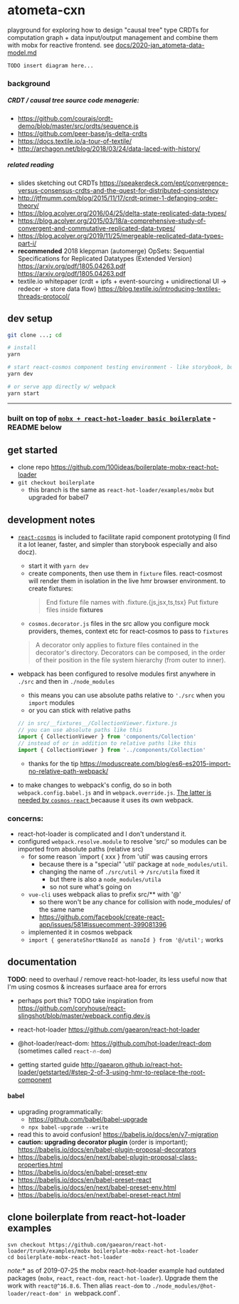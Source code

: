 
# atometa-cxn

playground for exploring how to design "causal tree" type CRDTs for computation graph + data input/output management and combine them with mobx for reactive frontend. see [docs/2020-jan_atometa-data-model.md](docs/2020-jan_atometa-data-model.md)

```TODO insert diagram here...```

### background

##### CRDT / causal tree source code menagerie:
- https://github.com/courajs/ordt-demo/blob/master/src/ordts/sequence.js
- https://github.com/peer-base/js-delta-crdts
- https://docs.textile.io/a-tour-of-textile/
- http://archagon.net/blog/2018/03/24/data-laced-with-history/

##### related reading
- slides sketching out CRDTs https://speakerdeck.com/ept/convergence-versus-consensus-crdts-and-the-quest-for-distributed-consistency
- http://jtfmumm.com/blog/2015/11/17/crdt-primer-1-defanging-order-theory/
- https://blog.acolyer.org/2016/04/25/delta-state-replicated-data-types/
- https://blog.acolyer.org/2015/03/18/a-comprehensive-study-of-convergent-and-commutative-replicated-data-types/
- https://blog.acolyer.org/2019/11/25/mergeable-replicated-data-types-part-i/
- **recommended** 2018 kleppman (automerge) OpSets: Sequential Specifications for Replicated Datatypes (Extended Version) https://arxiv.org/pdf/1805.04263.pdf https://arxiv.org/pdf/1805.04263.pdf
- textile.io whitepaper (crdt + ipfs + event-sourcing + unidirectional UI -> redecer -> store data flow) https://blog.textile.io/introducing-textiles-threads-protocol/


## dev setup

```bash
git clone ...; cd 

# install
yarn 

# start react-cosmos component testing environment - like storybook, but more flexible (preferred)
yarn dev

# or serve app directly w/ webpack
yarn start
```

---

### built on top of [`mobx + react-hot-loader basic boilerplate`](https://github.com/100ideas/boilerplate-mobx-react-hot-loader) - README below

## get started
- clone repo https://github.com/100ideas/boilerplate-mobx-react-hot-loader
- `git checkout boilerplate`
  - this branch is the same as `react-hot-loader/examples/mobx` but upgraded for babel7


## development notes
- [`react-cosmos`](https://github.com/react-cosmos/react-cosmos) is included to facilitate rapid component prototyping (I find it a lot leaner, faster, and simpler than storybook especially and also docz).
  - start it with `yarn dev`
  - create components, then use them in `fixture` files. react-cosmost will render  them in isolation in the live hmr browser environment. to create fixtures:
    > End fixture file names with .fixture.{js,jsx,ts,tsx}
    > Put fixture files inside __fixtures__
  - `cosmos.decorator.js` files in the src allow you configure mock providers, themes, context etc for react-cosmos to  pass to `fixtures` 
  > A decorator only applies to fixture files contained in the decorator's directory. Decorators can be composed, in the order of their position in the file system hierarchy (from outer to inner).

- webpack has been configured to resolve modules first anywhere in `./src` and then in `./node_modules`
  - this means you can use absolute paths relative to `'./src` when you `import` modules 
  - or you can stick with relative paths
  ```js
  // in src/__fixtures__/CollectionViewer.fixture.js
  // you can use absolute paths like this
  import { CollectionViewer } from 'components/Collection'
  // instead of or in addition to relative paths like this
  import { CollectionViewer } from '../components/Collection'
  ```
  - thanks for the tip https://moduscreate.com/blog/es6-es2015-import-no-relative-path-webpack/
- to make changes to webpack's config, do so in both `webpack.config.babel.js` and in `webpack.override.js`. [The latter is needed by `cosmos-react` ](https://github.com/react-cosmos/react-cosmos#custom-webpack-config) becaause it uses its own webpack.

### concerns:
- react-hot-loader is complicated and I don't understand it.
- configured `webpack.resolve.module` to resolve 'src/' so modules can be imported from absolute paths (relative src)
  - for some reason `import { xxx } from 'util' was causing errors
    - because there is a "special" 'util' package at `node_modules/util`.
    - changing the name of `./src/util` -> `/src/utila` fixed it 
      - but there is also a `node_modules/utila`
      - so not sure what's going on
  - `vue-cli` uses webpack alias to prefix src/** with '@'
    - so there won't be any chance for collision with node_modules/ of the same name
    - https://github.com/facebook/create-react-app/issues/581#issuecomment-399081396
  - implemented it in cosmos webpack
  - `import { generateShortNanoId as nanoId } from '@/util';` works


## documentation

**TODO**: need to overhaul / remove react-hot-loader, its less useful now that I'm using cosmos & increases surfaace area for errors
- perhaps port this? TODO take inspiration from https://github.com/coryhouse/react-slingshot/blob/master/webpack.config.dev.js

- react-hot-loader https://github.com/gaearon/react-hot-loader
- @hot-loader/react-dom: https://github.com/hot-loader/react-dom (sometimes called `react-🔥-dom`)
- getting started guide http://gaearon.github.io/react-hot-loader/getstarted/#step-2-of-3-using-hmr-to-replace-the-root-component


#### babel
- upgrading programmatically: 
  - https://github.com/babel/babel-upgrade
  - `npx babel-upgrade --write`
- read this to avoid confusion! https://babeljs.io/docs/en/v7-migration
- **caution: upgrading decorator plugin** (order is important); https://babeljs.io/docs/en/babel-plugin-proposal-decorators
- https://babeljs.io/docs/en/next/babel-plugin-proposal-class-properties.html
- https://babeljs.io/docs/en/babel-preset-env
- https://babeljs.io/docs/en/babel-preset-react
- https://babeljs.io/docs/en/next/babel-preset-env.html
- https://babeljs.io/docs/en/next/babel-preset-react.html


## clone boilerplate from react-hot-loader examples
```
svn checkout https://github.com/gaearon/react-hot-loader/trunk/examples/mobx boilerplate-mobx-react-hot-loader
cd boilerplate-mobx-react-hot-loader
```
*note:** as of 2019-07-25 the mobx react-hot-loader example had outdated packages (`mobx`, `react`, `react-dom`, `react-hot-loader`). Upgrade them the work with `react@^16.8.6`. Then alias `react-dom` to `./node_modules/@hot-loader/react-dom' in `webpack.conf`.